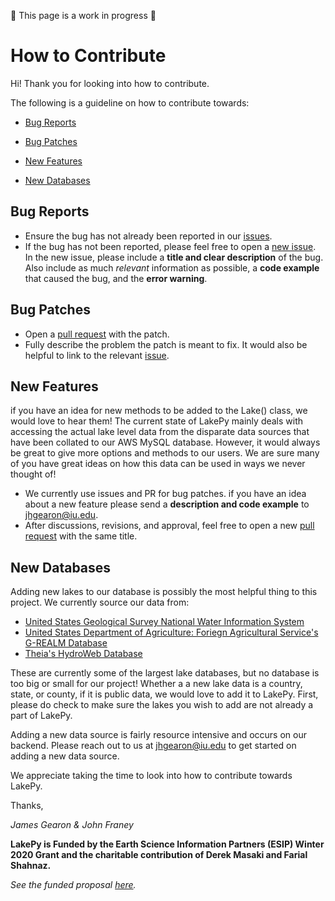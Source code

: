 :construction: This page is a work in progress :construction:
# How to Contribute

Hi! Thank you for looking into how to contribute. 

The following is a guideline on how to contribute towards:

- [Bug Reports](#bug-reports)

- [Bug Patches](#bug-patches)

- [New Features](#new-features)

- [New Databases](#new-databases)

## Bug Reports

- Ensure the bug has not already been reported in our [issues](https://github.com/ESIPFed/LakePy/issues).
- If the bug has not been reported, please feel free to open a [new issue](https://github.com/ESIPFed/LakePy/issues/new).
In the new issue, please include a **title and clear description** of the bug. 
  Also include as much *relevant* information as possible, a **code example** 
  that caused the bug, and the **error warning**.
  
## Bug Patches
- Open a [pull request](https://github.com/ESIPFed/LakePy/compare) with the patch.
- Fully describe the problem the patch is meant to fix. It would also be helpful to 
link to the relevant [issue](https://github.com/ESIPFed/LakePy/issues).

## New Features
if you have an idea for new methods to be added to the Lake() class, we would love to hear them!
The current state of LakePy mainly deals with accessing the actual lake level data from the disparate
data sources that have been collated to our AWS MySQL database. However, it would always be great to give
more options and methods to our users. We are sure many of you have great ideas on how this data can be used in ways we
never thought of!

- We currently use issues and PR for bug patches. if you have an idea about a new feature please send a **description
and code example** to [jhgearon@iu.edu](mailto:jhgearon@iu.edu).
- After discussions, revisions, and approval, feel free to open a new
  [pull request](https://github.com/ESIPFed/LakePy/compare) with the same title.
  
## New Databases
Adding new lakes to our database is possibly the most helpful thing to this project. We currently source our data from:

- [United States Geological Survey National Water Information System](https://waterdata.usgs.gov/nwis)
- [United States Department of Agriculture: Foriegn Agricultural Service's G-REALM Database](https://ipad.fas.usda.gov/cropexplorer/global_reservoir/)
- [Theia's HydroWeb Database](http://hydroweb.theia-land.fr/)

These are currently some of the largest lake databases, but no database is too big or small for our project! Whether a
a new lake data is a country, state, or county, if it is public data, we would love to add it to LakePy. First, please
do check to make sure the lakes you wish to add are not already a part of LakePy.

Adding a new data source is fairly resource intensive and occurs on our backend. Please reach out to us at
[jhgearon@iu.edu](mailto:jhgearon@iu.edu) to get started on adding a new data source.


We appreciate taking the time to look into how to contribute towards LakePy.

Thanks,

*James Gearon & John Franey*

**LakePy is Funded by the Earth Science Information Partners (ESIP) Winter 2020 Grant and the charitable contribution of Derek Masaki and Farial Shahnaz.**

_See the funded proposal [here](https://www.esipfed.org/wp-content/uploads/2020/04/Gearon.pdf)._